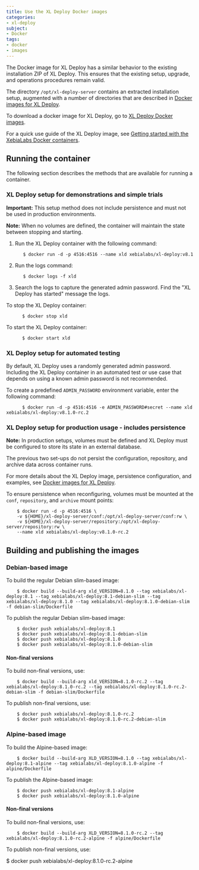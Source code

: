 ```yaml
---
title: Use the XL Deploy Docker images
categories:
- xl-deploy
subject:
- Docker
tags:
- docker
- images
---
```


The Docker image for XL Deploy has a similar behavior to the existing installation ZIP of XL Deploy. This ensures that the existing setup, upgrade, and operations procedures remain valid.  

The directory `/opt/xl-deploy-server` contains an extracted installation setup, augmented with a number of directories that are described in [Docker images for XL Deploy](/xl-deploy/concept/docker-images-for-xl-deploy.html).

To download a docker image for XL Deploy, go to [XL Deploy Docker images](https://github.com/xebialabs/xl-deploy-docker-image).

For a quick use guide of the XL Deploy image, see [Getting started with the XebiaLabs Docker containers](/xl-platform/how-to/getting-started-with-xl-docker-containers.html).

## Running the container

The following section describes the methods that are available for running a container.

### XL Deploy setup for demonstrations and simple trials

**Important:** This setup method does not include persistence and must not be used in production environments.

**Note:** When no volumes are defined, the container will maintain the state between stopping and starting.

1. Run the XL Deploy container with the following command:   

          $ docker run -d -p 4516:4516 --name xld xebialabs/xl-deploy:v8.1

1. Run the logs command:

          $ docker logs -f xld

1. Search the logs to capture the generated admin password. Find the "XL Deploy has started" message the logs.

To stop the XL Deploy container:

          $ docker stop xld

To start the XL Deploy container:

          $ docker start xld

### XL Deploy setup for automated testing

By default, XL Deploy uses a randomly generated admin password. Including the XL Deploy container in an automated test or use case that depends on using a known admin password is not recommended.

To create a predefined `ADMIN_PASSWORD` environment variable, enter the following command:

          $ docker run -d -p 4516:4516 -e ADMIN_PASSWORD#secret --name xld xebialabs/xl-deploy:v8.1.0-rc.2

### XL Deploy setup for production usage - includes persistence

**Note:** In production setups, volumes must be defined and XL Deploy must be configured to store its state in an external database.

The previous two set-ups do not persist the configuration, repository, and archive data across container runs.

For more details about the XL Deploy image, persistence configuration, and examples, see [Docker images for XL Deploy](/xl-deploy/how-to/docker-images-for-xl-deploy.html).

To ensure persistence when reconfiguring, volumes must be mounted at the `conf`, `repository`, and `archive` mount points:

        $ docker run -d -p 4516:4516 \
        -v ${HOME}/xl-deploy-server/conf:/opt/xl-deploy-server/conf:rw \
        -v ${HOME}/xl-deploy-server/repository:/opt/xl-deploy-server/repository:rw \
        --name xld xebialabs/xl-deploy:v8.1.0-rc.2

## Building and publishing the images

### Debian-based image

To build the regular Debian slim-based image:

        $ docker build --build-arg xld_VERSION=8.1.0 --tag xebialabs/xl-deploy:8.1 --tag xebialabs/xl-deploy:8.1-debian-slim --tag xebialabs/xl-deploy:8.1.0 --tag xebialabs/xl-deploy:8.1.0-debian-slim -f debian-slim/Dockerfile

To publish the regular Debian slim-based image:

        $ docker push xebialabs/xl-deploy:8.1
        $ docker push xebialabs/xl-deploy:8.1-debian-slim
        $ docker push xebialabs/xl-deploy:8.1.0
        $ docker push xebialabs/xl-deploy:8.1.0-debian-slim

#### Non-final versions

To build non-final versions, use:

        $ docker build --build-arg xld_VERSION=8.1.0-rc.2 --tag xebialabs/xl-deploy:8.1.0-rc.2 --tag xebialabs/xl-deploy:8.1.0-rc.2-debian-slim -f debian-slim/Dockerfile

To publish non-final versions, use:

        $ docker push xebialabs/xl-deploy:8.1.0-rc.2
        $ docker push xebialabs/xl-deploy:8.1.0-rc.2-debian-slim

### Alpine-based image

To build the Alpine-based image:

        $ docker build --build-arg XLD_VERSION=8.1.0 --tag xebialabs/xl-deploy:8.1-alpine --tag xebialabs/xl-deploy:8.1.0-alpine -f alpine/Dockerfile

To publish the Alpine-based image:

        $ docker push xebialabs/xl-deploy:8.1-alpine
        $ docker push xebialabs/xl-deploy:8.1.0-alpine

#### Non-final versions

To build non-final versions, use:

        $ docker build --build-arg XLD_VERSION=8.1.0-rc.2 --tag xebialabs/xl-deploy:8.1.0-rc.2-alpine -f alpine/Dockerfile

To publish non-final versions, use:

$ docker push xebialabs/xl-deploy:8.1.0-rc.2-alpine
